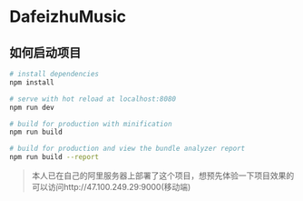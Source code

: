 # DafeizhuMusic

## 如何启动项目

``` bash
# install dependencies
npm install

# serve with hot reload at localhost:8080
npm run dev

# build for production with minification
npm run build

# build for production and view the bundle analyzer report
npm run build --report
```
> 本人已在自己的阿里服务器上部署了这个项目，想预先体验一下项目效果的可以访问http://47.100.249.29:9000(移动端)
